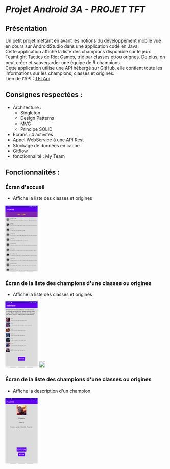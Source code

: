 <h1>
  <i>Projet Android 3A - PROJET TFT</i>
</h1>
<h2>
  Présentation
</h2>
<p>
  Un petit projet mettant en avant les notions du développement mobile vue en cours sur AndroidStudio dans une application codé en Java. 
  <br>
  Cette application affiche la liste des champions disponible sur le jeux Teamfight Tactics de Riot Games, trié par classes et/ou orignes.
  De plus, on peut créer et sauvegarder une équipe de 9 champions.
  <br>
  Cette application utilise une API hébergé sur GitHub, elle contient toute les informations sur les champions, classes et origines.
  <br>
  Lien de l'API : <a href="https://github.com/ChristianStephenn/Projet_Android/blob/master/TFTAPI.json">TFTApi</a>
</p>
<h2>
  Consignes respectées :
</h2>
<p>
  <ul>
    <li>Architecture : <ul> 
                           <li>Singleton</li> 
                           <li>Design Patterns</li>
                           <li>MVC</li> 
                           <li>Principe SOLID</li>
                       </ul>
    <li>Ecrans : 4 activités</li>
    <li>Appel WebService à une API Rest</li>
    <li>Stockage de données en cache</li>
    <li>Gitflow</li>
    <li>fonctionnalité : My Team</li>
  </ul>
</p>
<h2>
  Fonctionnalités :
</h2>
<h3>
  Écran d'accueil
</h3>
<ul><li>Affiche la liste des classes et origines</li></ul>
<img src="img/imgReadMe/ListeClassesOrigines.jpg" width="20%" height="20%">
<h3>
  Écran de la liste des champions d'une classes ou origines
</h3>
<ul><li>Affiche la liste des classes et origines</li></ul>
<div>
  <img src="img/imgReadMe/ListeChampions.jpg" width="20%" height="20%"> 
  <img src="img/imgReadMe/ListeChampions2.jpg" width="20%" height="20%">
</div>
<h3>
  Écran de la liste des champions d'une classes ou origines
</h3>
<ul><li>Affiche la description d'un champion</li></ul>
<img src="img/imgReadMe/DescChampion.jpg" width="20%" height="20%">
